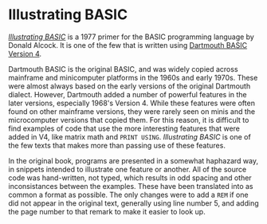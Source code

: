 Illustrating BASIC
==================

*[Illustrating BASIC](https://archive.org/details/ibaspl/mode/2up)* is a 1977 primer for the BASIC programming language by Donald Alcock. It is one of the few that is written using [Dartmouth BASIC Version 4](https://en.wikipedia.org/wiki/Dartmouth_BASIC).

Dartmouth BASIC is the original BASIC, and was widely copied across mainframe and minicomputer platforms in the 1960s and early 1970s. These were almost always based on the early versions of the original Dartmouth dialect. However, Dartmouth added a number of powerful features in the later versions, especially 1968's Version 4. While these features were often found on other mainframe versions, they were rarely seen on minis and the microcomputer versions that copied them. For this reason, it is difficult to find examples of code that use the more interesting features that were added in V4, like matrix math and `PRINT USING`. *Illustrating BASIC* is one of the few texts that makes more than passing use of these features.

In the original book, programs are presented in a somewhat haphazard way, in snippets intended to illustrate one feature or another. All of the source code was hand-written, not typed, which results in odd spacing and other inconsistances between the examples. These have been translated into as common a format as possible. The only changes were to add a `REM` if one did not appear in the original text, generally using line number 5, and adding the page number to that remark to make it easier to look up.
